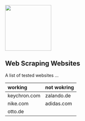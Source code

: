 <img src="https://user-images.githubusercontent.com/38649555/137641170-5082f39e-cde6-4ece-86e2-6bbc21a6b118.gif" width="150"/>

Web Scraping Websites
---------------------
A list of tested websites ...

| working           | not wokring   |
| :------------     |:------------  |
| keychron.com      | zalando.de    | 
| nike.com          | adidas.com    |   
| otto.de           |               |  

